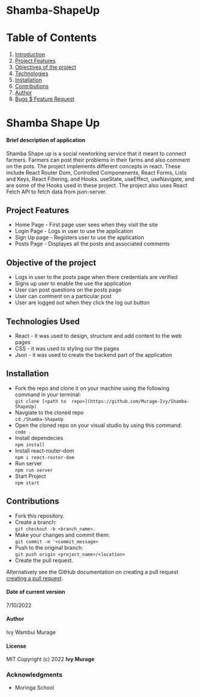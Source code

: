 # Shamba-ShapeUp

# Table of Contents

1. [Introduction](#shamba-shape-up)
2. [Project Features](#project-features)
3. [Objectives of the project](#objectives-of-the-project)
4. [Technologies](#technologies-used)
5. [Installation](#installation)
6. [Contributions](#contributions)
7. [Author](#author)
8. [Bugs $ Feature Request](#bugs)


# Shamba Shape Up
#### Brief description of application
Shamba Shape up is a social newtorking service that it meant to connect farmers. Farmers can post their problems in their farms and also comment on the pots. The project implements different concepts in react. These include React Router Dom, Controlled Componenents, React Forms, Lists and Keys, React Filtering, and Hooks. useState, useEffect, useNavigate, and  are some of the Hooks used in these project. The project also uses React Fetch API to fetch data from json-server.

## Project Features
* Home Page - First page user sees when they visit the site
* Login Page - Logs in user to use the application
* Sign Up page - Registers user to use the application
* Posts Page - Displayes all the posts and associated comments


## Objective of the project
* Logs in user to the posts page when there credentials are verified
* Signs up user to enable the use the application
* User can post questions on the posts page
* User can comment on a particular post
* User are logged out when they click the log out button


## Technologies Used
* React - it was used to design, structure and add content to the web pages
* CSS - it was used to styling our the pages
* Json - it was used to create the backend part of the application

## Installation
* Fork the repo and clone it on your machine using  the following command in your terminal:
  <br/> 
  `git clone [<path to  repo>](https://github.com/Murage-Ivy/Shamba-ShapeUp)`
* Navgiate to the cloned repo
  <br/>
  `cd /Shamba-ShapeUp` 
*  Open the cloned repo on your visual studio by using this command:
   <br/>
  ` code . `
*  Install dependecies
   <br/>
  `npm install`
* Install react-router-dom
  <br/>
  `npm i react-router-dom`
* Run server
  <br/>
  `npm run server`
* Start Project
  <br/>
  `npm start`


## Contributions
* Fork this repository.
* Create a branch: 
  <br/>
  `git checkout -b <branch_name>.`
* Make your changes and commit them: 
  <br/>
  `git commit -m '<commit_message>`
* Push to the original branch: 
  <br/>
  `git push origin <project_name>/<location>`
* Create the pull request.
 
 Alternatively see the GitHub documentation on creating a pull request 
[creating a pull request](https://docs.github.com/en/pull-requests/collaborating-with-pull-requests/proposing-changes-to-your-work-with-pull-requests/creating-a-pull-request).

 





#### Date of current version 
7/10/2022


#### Author
Ivy Wambui Murage

#### License  
MIT
Copyright (c) 2022 **Ivy Murage**

### Acknowledgments
* Moringa School
  
